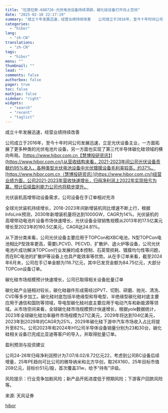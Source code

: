 ```yaml
---
title: "拉普拉斯-688726-光伏电池设备持续深耕，碳化硅设备打开向上空间"
date: "2025-02-10 22:17:19"
summary: "成立十年发展迅速，经营业绩持续改善　　公司成立于2016年，至今十年时间公司发展迅速，立足光伏..."
categories:
  - "hibor"
lang:
  - "zh-CN"
translations:
  - "zh-CN"
tags:
  - "hibor"
menu: ""
thumbnail: ""
lead: ""
comments: false
authorbox: false
pager: true
toc: false
mathjax: false
sidebar: "right"
widgets:
  - "search"
  - "recent"
  - "taglist"
---
```


成立十年发展迅速，经营业绩持续改善

公司成立于2016年，至今十年时间公司发展迅速，立足光伏设备主业，一方面拓展了更多种类的光伏电池片设备，另一方面也实现了第三代半导体碳化硅领域的横向布局。[https://www.hibor.com.cn【慧博投研资讯】](https://www.hibor.com.cn/)从营收结构来看，2021-2023年间公司光伏设备贡献约95%收入，各种类型光伏电池设备中光伏镀膜设备毛利率较高，约37%。[https://www.hibor.com.cn（慧博投研资讯）](https://www.hibor.com.cn/)经营业绩方面，公司2021-2023年营收快速增长，归母净利润上2022年实现扭亏为赢，预计后续盈利能力公司也将稳步提升。

光伏装机高增带动设备需求，公司设备在手订单相对充沛

全球光伏装机持续增长，2018-2023年间新增装机同比增速不断上行，根据InfoLink预测，2030年新增装机量将达到1000GW，CAGR为14%。光伏装机的高增带动电池片设备市场快速增长，光伏设备全球销售规模从2013年的17.5亿美元增长至2023年的160.5亿美元，CAGR达24.81%。

从下游分类来看，公司光伏设备主要应用于TOPCon和XBC电池，N型TOPCon电池相比P型效率更高，需要LPCVD、PECVD、扩散炉、退火炉等设备，公司光伏电池片成功解决TOPCon行业发展的成本控制、石英管损耗、镀膜均匀性等问题，而在BC电池的扩散炉等设备上也具产能效率等优势。从在手订单来看，截至2024年6月末，公司在手订单金额为116.7亿元，其中已发货金额为84.75亿元，大部分TOPCon设备订单。

碳化硅市场规模预计快速增长，公司已取得相关设备批量订单

碳化硅产业链相对较长，碳化硅器件形成需经过PVT、切割、研磨、抛光、清洗、CVD等多步加工。碳化硅衬底包括半绝缘型和导电型，半绝缘型碳化硅衬底主要应用于通信和国防等领域，导电型碳化硅衬底主要应用于电动汽车和新能源等领域。从市场空间来看，全球碳化硅市场规模预计快速增长，根据yole数据统计，2023年全球碳化硅功率器件市场规模为27亿美元，2029年将达到104亿美元，2023年到2029年的CAGR为25%，2029年碳化硅下游中汽车市场收入占比将提升至82%。公司2023年和2024年H1公司半导体设备销量分别为23和30台，碳化硅相关设备已完成比亚迪等客户的导入，并取得批量订单。

盈利预测与投资建议

公司24-26年归母净利润预计为7.07/8.02/8.72亿元22，考虑到公司BC设备后续增量，25年PE趋向可比公司的微导纳米和北方华创，取26X160，25年目标市值208亿元，目标价51元/股，首次覆盖31w，给予“持有”评级。

风险提示：行业竞争加剧风险；新产品开拓进度低于预期风险；下游客户回款风险等。

来源: 天风证券

[hibor](https://www.hibor.com.cn/data/85d1c6c1cf8784dfa33fc92b553694b5.html)
